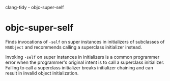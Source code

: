 clang-tidy - objc-super-self

</div>

# objc-super-self

Finds invocations of `-self` on super instances in initializers of
subclasses of `NSObject` and recommends calling a superclass initializer
instead.

Invoking `-self` on super instances in initializers is a common
programmer error when the programmer's original intent is to call a
superclass initializer. Failing to call a superclass initializer breaks
initializer chaining and can result in invalid object initialization.
